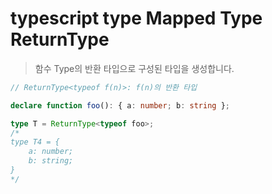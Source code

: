 # typescript type Mapped Type ReturnType

> 함수 Type의 반환 타입으로 구성된 타입을 생성합니다.

```ts
// ReturnType<typeof f(n)>: f(n)의 반환 타입

declare function foo(): { a: number; b: string };

type T = ReturnType<typeof foo>;
/*
type T4 = {
    a: number;
    b: string;
}
*/
```
